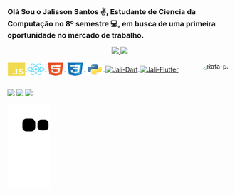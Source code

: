 ### Olá Sou o Jalisson Santos ✌, Estudante de Ciencia da Computação no 8º semestre 💻, em busca de uma primeira oportunidade no mercado de trabalho.

<div align="center">
  <a href="https://github.com/jaliss0n">
  <img height="180em" src="https://github-readme-stats.vercel.app/api?username=jaliss0n&show_icons=true&theme=dracula&include_all_commits=true&count_private=true"/>
  <img height="180em" src="https://github-readme-stats.vercel.app/api/top-langs/?username=jaliss0n&layout=compact&langs_count=7&theme=dracula"/>
</div>

<div style="display: inline_block"><br>
  <img align="center" alt="Jali-Js" height="30" width="40" src="https://raw.githubusercontent.com/devicons/devicon/master/icons/javascript/javascript-plain.svg">
  <img align="center" alt="Jali-React" height="30" width="40" src="https://raw.githubusercontent.com/devicons/devicon/master/icons/react/react-original.svg">
  <img align="center" alt="Jali-HTML" height="30" width="40" src="https://raw.githubusercontent.com/devicons/devicon/master/icons/html5/html5-original.svg">
  <img align="center" alt="Jali-CSS" height="30" width="40" src="https://raw.githubusercontent.com/devicons/devicon/master/icons/css3/css3-original.svg">
  <img align="center" alt="Jali-Python" height="30" width="40" src="https://raw.githubusercontent.com/devicons/devicon/master/icons/python/python-original.svg">
  
  <img align="center" alt="Jali-Dart" height="30" width="40" src="https://cdn.jsdelivr.net/gh/devicons/devicon/icons/dart/dart-plain.svg" />
  <img align="center" alt="Jali-Flutter" height="30" width="40" src="https://cdn.jsdelivr.net/gh/devicons/devicon/icons/flutter/flutter-original.svg"/>
            
  <img align="right" alt="Rafa-pic" height="150" style="border-radius:50px;" src="https://i.pinimg.com/originals/9e/d7/12/9ed7129ff1779c1cee7686c372714320.jpg">
</div>
  
  ##
 
<div> 
  
  <a href="https://instagram.com/famousj.brabo" target="_blank"><img src="https://img.shields.io/badge/-Instagram-%23E4405F?style=for-the-badge&logo=instagram&logoColor=white" target="_blank"></a>
  <a href = "mailto:jalisson.santosdev@gmail.com"><img src="https://img.shields.io/badge/-Gmail-%23333?style=for-the-badge&logo=gmail&logoColor=white" target="_blank"></a>
  <a href="https://www.linkedin.com/in/jalisson-santos-748a701b7" target="_blank"><img src="https://img.shields.io/badge/-LinkedIn-%230077B5?style=for-the-badge&logo=linkedin&logoColor=white" target="_blank"></a> 
 
  ![Snake animation](https://github.com/rafaballerini/rafaballerini/blob/output/github-contribution-grid-snake.svg)
 
</div>


